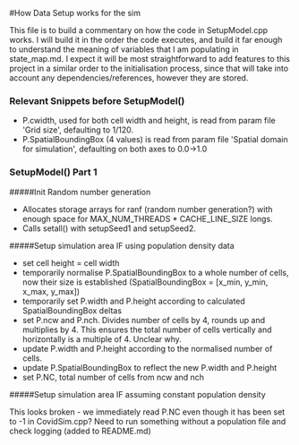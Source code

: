 #How Data Setup works for the sim

This file is to build a commentary on how the code in SetupModel.cpp works.
I will build it in the order the code executes, and build it far enough to understand the meaning of variables that I am populating in state_map.md.
I expect it will be most straightforward to add features to this project in a similar order to the initialisation process, since that will take into account any dependencies/references, however they are stored.

### Relevant Snippets before SetupModel()
- P.cwidth, used for both cell width and height, is read from param file 'Grid size', defaulting to 1/120.
- P.SpatialBoundingBox (4 values) is read from param file 'Spatial domain for simulation', defaulting on both axes to 0.0->1.0

### SetupModel() Part 1

#####Init Random number generation

- Allocates storage arrays for ranf (random number generation?) with enough space for MAX_NUM_THREADS * CACHE_LINE_SIZE longs.
- Calls setall() with setupSeed1 and setupSeed2.

#####Setup simulation area IF using population density data

- set cell height = cell width
- temporarily normalise P.SpatialBoundingBox to a whole number of cells, now their size is established (SpatialBoundingBox = [x_min, y_min, x_max, y_max])
- temporarily set P.width and P.height according to calculated SpatialBoundingBox deltas
- set P.ncw and P.nch. Divides number of cells by 4, rounds up and multiplies by 4. This ensures the total number of cells vertically and horizontally is a multiple of 4. Unclear why.
- update P.width and P.height according to the normalised number of cells.
- update P.SpatialBoundingBox to reflect the new P.width and P.height
- set P.NC, total number of cells from ncw and nch

#####Setup simulation area IF assuming constant population density

This looks broken - we immediately read P.NC even though it has been set to -1 in CovidSim.cpp?
Need to run something without a population file and check logging (added to README.md)


